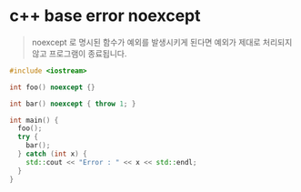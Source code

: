 # c++ base error noexcept

> noexcept 로 명시된 함수가 예외를 발생시키게 된다면 예외가 제대로 처리되지 않고 프로그램이 종료됩니다.

```cpp
#include <iostream>

int foo() noexcept {}

int bar() noexcept { throw 1; }

int main() {
  foo();
  try {
    bar();
  } catch (int x) {
    std::cout << "Error : " << x << std::endl;
  }
}
```
